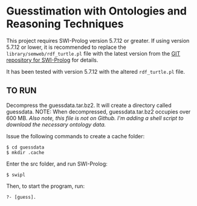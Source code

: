 Guesstimation with Ontologies and Reasoning Techniques
======================================================

This project requires SWI-Prolog version 5.7.12 or greater. If using version 5.7.12 or
lower, it is recommended to replace the `library/semweb/rdf_turtle.pl` file with the
latest version from the [GIT repository for SWI-Prolog](http://www.swi-prolog.org/git.html) for details.

It has been tested with version 5.7.12 with the altered `rdf_turtle.pl` file.

TO RUN
------
Decompress the guessdata.tar.bz2. It will create a directory called guessdata. NOTE: When decompressed, guessdata.tar.bz2 occupies over 600 MB. _Also note, this file is not on Github. I'm adding a shell script to download the necessary ontology data._

Issue the following commands to create a cache folder:

    $ cd guessdata
    $ mkdir .cache

Enter the src folder, and run SWI-Prolog:

    $ swipl

Then, to start the program, run:

    ?- [guess].
